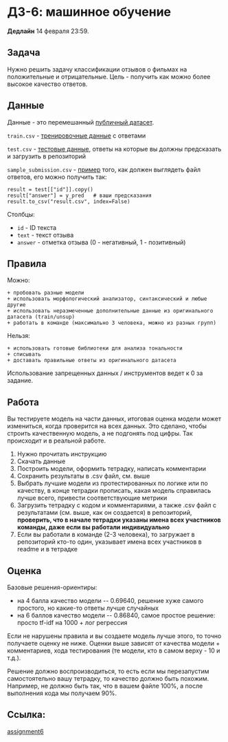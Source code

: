 # ДЗ-6: машинное обучение

**Дедлайн** 14 февраля 23:59.

## Задача

Нужно решить задачу классификации отзывов о фильмах на положительные и отрицательные. Цель - получить как можно более высокое качество ответов.

## Данные

Данные - это перемешанный [публичный датасет](https://aclanthology.org/P11-1015/).

```train.csv``` - [тренировочные данные](https://github.com/hse-ling-python/seminars/blob/master/homework22-23/hw6/train.csv.zip) с ответами

```test.csv``` - [тестовые данные](https://github.com/hse-ling-python/seminars/blob/master/homework22-23/hw6/test.csv.zip), ответы на которые вы должны предсказать и загрузить в репозиторий

```sample_submission.csv``` - [пример](https://github.com/hse-ling-python/seminars/blob/master/homework22-23/hw6/sample_submission.csv) того, как должен выглядеть файл ответов, его можно получить так:

```
result = test[["id"]].copy()
result["answer"] = y_pred   # ваши предсказания
result.to_csv("result.csv", index=False)
```

Столбцы:

+ ```id``` - ID текста
+ ```text``` - текст отзыва
+ ```answer``` - отметка отзыва (0 - негативный, 1 - позитивный)


## Правила

Можно:

    + пробовать разные модели
    + использовать морфологический анализатор, синтаксический и любые другие
    + использовать неразмеченные дополнительные данные из оригинального датасета (train/unsup)
    + работать в команде (максимально 3 человека, можно из разных групп)

Нельзя:

    + использовать готовые библиотеки для анализа тональности
    + списывать
    + доставать правильные ответы из оригинального датасета

Использование запрещенных данных / инструментов ведет к 0 за задание.

## Работа

Вы тестируете модель на части данных, итоговая оценка модели может измениться, когда проверится на всех данных. 
Это сделано, чтобы строить качественную модель, а не подгонять под цифры. Так происходит и в реальной работе.

1. Нужно прочитать инструкцию
2. Скачать данные
3. Построить модели, оформить тетрадку, написать комментарии
4. Сохранить результаты в .csv файл, см. выше
5. Выбрать лучшие модели из протестированных по логике или по качеству, в конце тетрадки прописать, какая модель справилась лучше всего, привести соответствующие метрики
6. Загрузить тетрадку с кодом и комментариями, а также .csv файл с результатами (см. выше, как он создается) в репозиторий, **проверить, что в начале тетрадки указаны имена всех участников команды, даже если вы работали индивидуально**
7. Если вы работали в команде (2-3 человека), то загружает в репозиторий кто-то один, указывает имена всех участников в readme и в тетрадке

## Оценка

Базовые решения-ориентиры:

+ на 4 балла качество модели -- 0.69640, решение хуже самого простого, но какие-то ответы лучше случайных
+ на 6 баллов качество модели -- 0.86840, самое простое решение: просто tf-idf на 1000 + лог регрессия

Если не нарушены правила и вы создаете модель лучше этого, то точно получаете оценку не ниже. Оценки выше зависят от качества модели + комментариев, хода тестирования (те модели, кто в самом верху - 10 и т.д.). 

Решение должно воспроизводиться, то есть если мы перезапустим самостоятельно вашу тетрадку, то качество должно быть похожим. Например, не должно быть так, что в вашем файле 100%, а после выполнения кода мы получаем 90%.


## Ссылка: 

[assignment6](https://classroom.github.com/a/ijP4u3KA)
